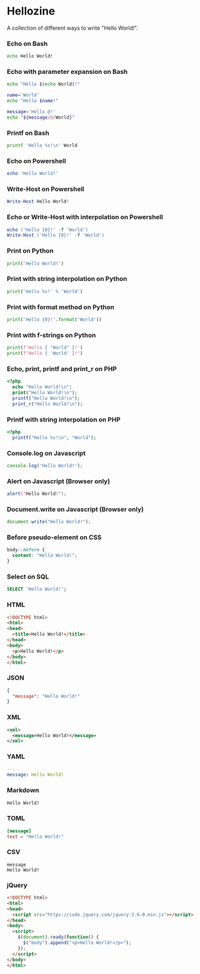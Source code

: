 # Hellozine
A collection of different ways to write "Hello World!".

### Echo on Bash

```bash
echo Hello World!
```

### Echo with parameter expansion on Bash

```bash
echo "Hello $(echo World)!"

name='World'
echo "Hello $name!"

message='Hello @!'
echo "${message/@/World}"
```

### Printf on Bash

```bash
printf 'Hello %s!\n' World
```

### Echo on Powershell

```powershell
echo 'Hello World!'
```

### Write-Host on Powershell

```powershell
Write-Host Hello World!
```

### Echo or Write-Host with interpolation on Powershell

```powershell
echo ('Hello {0}!' -f 'World')
Write-Host ('Hello {0}!' -f 'World')
```

### Print on Python

```py
print('Hello World!')
```

### Print with string interpolation on Python

```python
print('Hello %s!' % 'World')
```

### Print with format method on Python

```python
print('Hello {0}!'.format('World'))
```

### Print with f-strings on Python

```python
print(f'Hello { "World" }!')
print(f"Hello { 'World' }!")
```

### Echo, print, printf and print_r on PHP

```php
<?php
  echo "Hello World!\n";
  print("Hello World!\n");
  printf("Hello World!\n");
  print_r("Hello World!\n");
```

### Printf with string interpolation on PHP

```php
<?php
  printf("Hello %s!\n", "World");
```

### Console.log on Javascript

```javascript
console.log('Hello World!');
```

### Alert on Javascript (Browser only)

```java
alert('Hello World!');
```

### Document.write on Javascript (Browser only)

```javascript
document.write("Hello World!");
```

### Before pseudo-element on CSS

```css
body::before {
  content: "Hello World!";
}
```

### Select on SQL

```sql
SELECT 'Hello World!';
```

### HTML

```html
<!DOCTYPE html>
<html>
<head>
  <title>Hello World!</title>
</head>
<body>
  <p>Hello World!</p>
</body>
</html>
```

### JSON

```json
{
  "message": "Hello World!"
}
```

### XML

```xml
<xml>
  <message>Hello World!</message>
</xml>
```

### YAML

```yml
---
message: Hello World!
```

### Markdown

```markdown
Hello World!


```

### TOML

```toml
[message]
text = "Hello World!"
```

### CSV

```csv
message
Hello World!
```

### jQuery

```html
<!DOCTYPE html>
<html>
<head>
  <script src="https://code.jquery.com/jquery-3.6.0.min.js"></script>
</head>
<body>
  <script>
    $(document).ready(function() {
      $("body").append("<p>Hello World!</p>");
    });
  </script>
</body>
</html>
```
